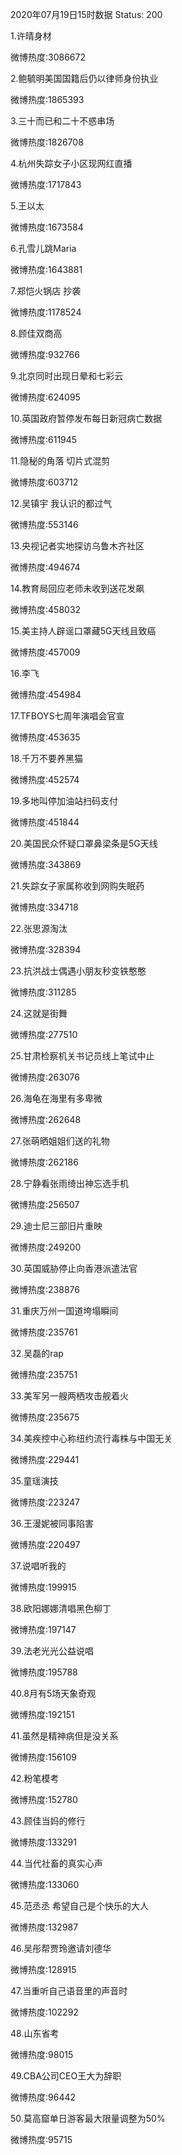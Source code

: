 2020年07月19日15时数据
Status: 200

1.许晴身材

微博热度:3086672

2.鲍毓明美国国籍后仍以律师身份执业

微博热度:1865393

3.三十而已和二十不惑串场

微博热度:1826708

4.杭州失踪女子小区现网红直播

微博热度:1717843

5.王以太

微博热度:1673584

6.孔雪儿跳Maria

微博热度:1643881

7.郑恺火锅店 抄袭

微博热度:1178524

8.顾佳双商高

微博热度:932766

9.北京同时出现日晕和七彩云

微博热度:624095

10.英国政府暂停发布每日新冠病亡数据

微博热度:611945

11.隐秘的角落 切片式混剪

微博热度:603712

12.吴镇宇 我认识的都过气

微博热度:553146

13.央视记者实地探访乌鲁木齐社区

微博热度:494674

14.教育局回应老师未收到送花发飙

微博热度:458032

15.美主持人辟谣口罩藏5G天线且致癌

微博热度:457009

16.李飞

微博热度:454984

17.TFBOYS七周年演唱会官宣

微博热度:453635

18.千万不要养黑猫

微博热度:452574

19.多地叫停加油站扫码支付

微博热度:451844

20.美国民众怀疑口罩鼻梁条是5G天线

微博热度:343869

21.失踪女子家属称收到网购失眠药

微博热度:334718

22.张思源淘汰

微博热度:328394

23.抗洪战士偶遇小朋友秒变铁憨憨

微博热度:311285

24.这就是街舞

微博热度:277510

25.甘肃检察机关书记员线上笔试中止

微博热度:263076

26.海龟在海里有多卑微

微博热度:262648

27.张萌晒姐姐们送的礼物

微博热度:262186

28.宁静看张雨绮出神忘选手机

微博热度:256507

29.迪士尼三部旧片重映

微博热度:249200

30.英国威胁停止向香港派遣法官

微博热度:238876

31.重庆万州一国道垮塌瞬间

微博热度:235761

32.吴磊的rap

微博热度:235751

33.美军另一艘两栖攻击舰着火

微博热度:235675

34.美疾控中心称纽约流行毒株与中国无关

微博热度:229441

35.童瑶演技

微博热度:223247

36.王漫妮被同事陷害

微博热度:220497

37.说唱听我的

微博热度:199915

38.欧阳娜娜清唱黑色柳丁

微博热度:197147

39.法老光光公益说唱

微博热度:195788

40.8月有5场天象奇观

微博热度:192151

41.虽然是精神病但是没关系

微博热度:156109

42.粉笔模考

微博热度:152780

43.顾佳当妈的修行

微博热度:133291

44.当代社畜的真实心声

微博热度:133060

45.范丞丞 希望自己是个快乐的大人

微博热度:132987

46.吴彤帮贾玲邀请刘德华

微博热度:128915

47.当重听自己语音里的声音时

微博热度:102292

48.山东省考

微博热度:98015

49.CBA公司CEO王大为辞职

微博热度:96442

50.莫高窟单日游客最大限量调整为50%

微博热度:95715

